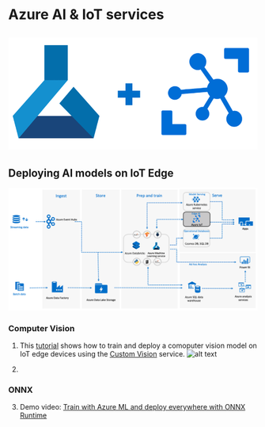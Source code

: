 # Azure AI & IoT services
![alt text](https://github.com/mozamani/ai_iot/blob/master/files/logo.png)
------

## Deploying AI models on IoT Edge
![alt text](https://github.com/mozamani/ai_iot/blob/master/files/architecture.png)

### Computer Vision

1) This [tutorial](https://docs.microsoft.com/en-us/azure/iot-edge/tutorial-deploy-custom-vision) shows how to train and deploy a comoputer vision model on IoT edge devices using the [Custom Vision](https://docs.microsoft.com/en-us/azure/cognitive-services/custom-vision-service/home) service. 
![alt text](https://docs.microsoft.com/en-us/azure/iot-edge/media/tutorial-deploy-custom-vision/custom-vision-architecture.png) <br>

2)

### ONNX

3) Demo video: [Train with Azure ML and deploy everywhere with ONNX Runtime](https://www.youtube.com/watch?time_continue=409&v=JpfZxRsLgWg)
